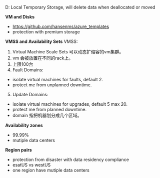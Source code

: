 D: Local Temporary Storage, will delete data when deallocated or moved

**VM and Disks**
- https://github.com/hansenms/azure_templates
- protection with premium storage

**VMSS and Availability Sets**
VMSS: 
1. Virtual Machine Scale Sets 可以动态扩缩容的vm集群。
2. vm 会被放置在不同的rack上。
3. 上限100台
4. Fault Domains: 
- isolate virtual machines for faults, default 2.
- protect me from unplanned downtime.
5. Update Domains: 
- isolate virtual machines for upgrades, default 5 max 20.
- protect me from planned downtime.
- domain 指把机器划分成几个区域。

**Availability zones**
- 99.99%
- mutiple data centers

**Region pairs**
- protection from disaster with data residency compliance
- esatUS vs westUS
- one region have mutiple data centers